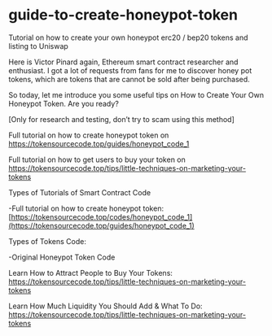 # guide-to-create-honeypot-token
Tutorial on how to create your own honeypot erc20 / bep20 tokens and listing to Uniswap

Here is Victor Pinard again, Ethereum smart contract researcher and enthusiast. I got a lot of requests from fans for me to discover honey pot tokens, which are tokens that are cannot be sold after being purchased.

So today, let me introduce you some useful tips on How to Create Your Own Honeypot Token. Are you ready?

[Only for research and testing, don’t try to scam using this method]


Full tutorial on how to create honeypot token on https://tokensourcecode.top/guides/honeypot_code_1

Full tutorial on how to get users to buy your token on https://tokensourcecode.top/tips/little-techniques-on-marketing-your-tokens



Types of Tutorials of Smart Contract Code

-Full tutorial on how to create honeypot token: [https://tokensourcecode.top/codes/honeypot_code_1](https://tokensourcecode.top/guides/honeypot_code_1)


Types of Tokens Code:

-Original Honeypot Token Code


Learn How to Attract People to Buy Your Tokens: https://tokensourcecode.top/tips/little-techniques-on-marketing-your-tokens

Learn How Much Liquidity You Should Add & What To Do: https://tokensourcecode.top/tips/little-techniques-on-marketing-your-tokens

